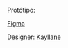 Protótipo:

[Figma](https://www.figma.com/file/Re0JV35pRTeXlOqjnlsbhE/Untitled?node-id=19%3A1502)

Designer: [Kayllane](https://www.behance.net/kayllane)
